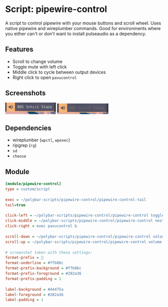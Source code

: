 # Script: pipewire-control

A script to control pipewire with your mouse buttons and scroll wheel. Uses native pipewire and wireplumber commands. Good for environments where you either can't or don't want to install pulseaudio as a dependency.

## Features

- Scroll to change volume
- Toggle mute with left click
- Middle click to cycle between output devices
- Right click to open `pavucontrol`

## Screenshots

![pipewire-control](screenshots/1.png)
![pipewire-control muted](screenshots/2.png)

## Dependencies

- wireplumber (`wpctl`, `wpexec`)
- ripgrep (`rg`)
- `sd`
- `choose`

## Module

```ini
[module/pipewire-control]
type = custom/script

exec = ~/polybar-scripts/pipewire-control/pipewire-control-tail
tail=true

click-left = ~/polybar-scripts/pipewire-control/pipewire-control toggle-mute
click-middle = ~/polybar-scripts/pipewire-control/pipewire-control next
click-right = exec pavucontrol &

scroll-down = ~/polybar-scripts/pipewire-control/pipewire-control volume down
scroll-up = ~/polybar-scripts/pipewire-control/pipewire-control volume up

# screenshot taken with these settings:
format-prefix = 󰕾
format-underline = #ffb86c
format-prefix-background = #ffb86c
format-prefix-foreground = #282a36
format-prefix-padding = 1

label-background = #44475a
label-foreground = #282a36
label-padding = 1
```
